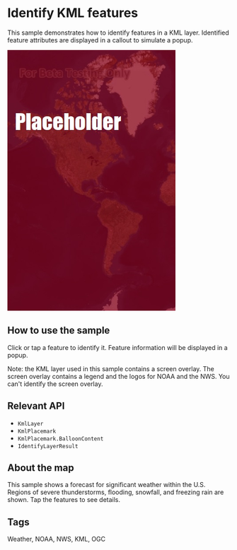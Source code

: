 # Identify KML features

This sample demonstrates how to identify features in a KML layer. Identified feature attributes are displayed in a callout to simulate a popup.

![](IdentifyKmlFeatures.jpg)

## How to use the sample

Click or tap a feature to identify it. Feature information will be displayed in a popup. 

Note: the KML layer used in this sample contains a screen overlay. The screen overlay contains a legend and the logos for NOAA and the NWS. You can't identify the screen overlay.

## Relevant API

* `KmlLayer`
* `KmlPlacemark`
* `KmlPlacemark.BalloonContent`
* `IdentifyLayerResult`

## About the map

This sample shows a forecast for significant weather within the U.S. Regions of severe thunderstorms, flooding, snowfall, and freezing rain are shown. Tap the features to see details.

## Tags

Weather, NOAA, NWS, KML, OGC
